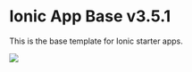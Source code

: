 Ionic App Base v3.5.1
=====================

This is the base template for Ionic starter apps.

![](https://ws4.sinaimg.cn/large/006tNc79gy1flkc9y357uj31dk0v6td4.jpg)
